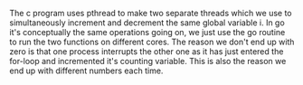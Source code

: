 The c program uses pthread to make two separate threads which we use to simultaneously increment and decrement the same global variable i. 
In go it's conceptually the same operations going on, we just use the go routine to run the two functions on different cores.
The reason we don't end up with zero is that one process interrupts the other one as it has just entered the 
for-loop and incremented it's counting variable. This is also the reason we end up with different numbers each time.
